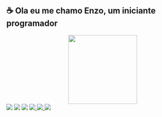 ## ☕ Ola eu me chamo Enzo, um iniciante programador  
<div align="center">
  <a href="https://github.com/Shaylly">
  <img height="180em" src="https://github-readme-stats.vercel.app/api?username=Shaylly&show_icons=true&theme=tokyonight&include_all_commits=true&count_private=true"/>
    </div>
    <a href="https://www.youtube.com/channel/UCRTqet3jdrLlQezLNm7cbgw" target="_blank"><img src="https://img.shields.io/badge/YouTube-FF0000?style=for-the-badge&logo=youtube&logoColor=white" target="_blank"></a>
  <a href="https://instagram.com/juntpack" target="_blank"><img src="https://img.shields.io/badge/-Instagram-%23E4405F?style=for-the-badge&logo=instagram&logoColor=white" target="_blank"></a>
  	<a href="https://www.twitch.tv/juntpack" target="_blank"><img src="https://img.shields.io/badge/Twitch-9146FF?style=for-the-badge&logo=twitch&logoColor=white" target="_blank"></a>
   <a href="https://discord.gg/STysZ45typ" target="_blank"><img src="https://img.shields.io/badge/Discord-7289DA?style=for-the-badge&logo=discord&logoColor=white" target="_blank"  </a> 
     <a href="https://www.reddit.com/user/Juntpack" target="_blank"><img src="https://img.shields.io/badge/Reddit-FF4500?style=for-the-badge&logo=reddit&logoColor=white" target="_blank">
  </a> 
     <a href="https://twitter.com/Juntpack" target="_blank"><img src="https://img.shields.io/badge/Twitter-1DA1F2?style=for-the-badge&logo=twitter&logoColor=white" target"_blank">
  
 
       

  
  
